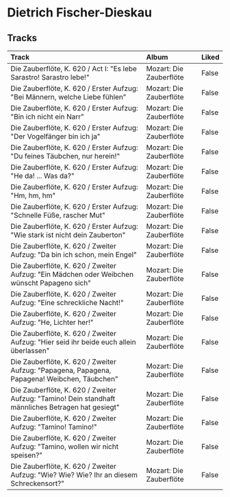 # Dietrich Fischer-Dieskau

## Tracks

| Track                                                                                              | Album                   | Liked   |
|:---------------------------------------------------------------------------------------------------|:------------------------|:--------|
| Die Zauberflöte, K. 620 / Act I: "Es lebe Sarastro! Sarastro lebe!"                                | Mozart: Die Zauberflöte | False   |
| Die Zauberflöte, K. 620 / Erster Aufzug: "Bei Männern, welche Liebe fühlen"                        | Mozart: Die Zauberflöte | False   |
| Die Zauberflöte, K. 620 / Erster Aufzug: "Bin ich nicht ein Narr"                                  | Mozart: Die Zauberflöte | False   |
| Die Zauberflöte, K. 620 / Erster Aufzug: "Der Vogelfänger bin ich ja"                              | Mozart: Die Zauberflöte | False   |
| Die Zauberflöte, K. 620 / Erster Aufzug: "Du feines Täubchen, nur herein!"                         | Mozart: Die Zauberflöte | False   |
| Die Zauberflöte, K. 620 / Erster Aufzug: "He da! ... Was da?"                                      | Mozart: Die Zauberflöte | False   |
| Die Zauberflöte, K. 620 / Erster Aufzug: "Hm, hm, hm"                                              | Mozart: Die Zauberflöte | False   |
| Die Zauberflöte, K. 620 / Erster Aufzug: "Schnelle Füße, rascher Mut"                              | Mozart: Die Zauberflöte | False   |
| Die Zauberflöte, K. 620 / Erster Aufzug: "Wie stark ist nicht dein Zauberton"                      | Mozart: Die Zauberflöte | False   |
| Die Zauberflöte, K. 620 / Zweiter Aufzug: "Da bin ich schon, mein Engel"                           | Mozart: Die Zauberflöte | False   |
| Die Zauberflöte, K. 620 / Zweiter Aufzug: "Ein Mädchen oder Weibchen wünscht Papageno sich"        | Mozart: Die Zauberflöte | False   |
| Die Zauberflöte, K. 620 / Zweiter Aufzug: "Eine schreckliche Nacht!"                               | Mozart: Die Zauberflöte | False   |
| Die Zauberflöte, K. 620 / Zweiter Aufzug: "He, Lichter her!"                                       | Mozart: Die Zauberflöte | False   |
| Die Zauberflöte, K. 620 / Zweiter Aufzug: "Hier seid ihr beide euch allein überlassen"             | Mozart: Die Zauberflöte | False   |
| Die Zauberflöte, K. 620 / Zweiter Aufzug: "Papagena, Papagena, Papagena! Weibchen, Täubchen"       | Mozart: Die Zauberflöte | False   |
| Die Zauberflöte, K. 620 / Zweiter Aufzug: "Tamino! Dein standhaft männliches Betragen hat gesiegt" | Mozart: Die Zauberflöte | False   |
| Die Zauberflöte, K. 620 / Zweiter Aufzug: "Tamino! Tamino!"                                        | Mozart: Die Zauberflöte | False   |
| Die Zauberflöte, K. 620 / Zweiter Aufzug: "Tamino, wollen wir nicht speisen?"                      | Mozart: Die Zauberflöte | False   |
| Die Zauberflöte, K. 620 / Zweiter Aufzug: "Wie? Wie? Wie? Ihr an diesem Schreckensort?"            | Mozart: Die Zauberflöte | False   |